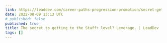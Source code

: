 ```yaml
---
link: https://leaddev.com/career-paths-progression-promotion/secret-getting-staff-level-leverage
date: 2022-08-09 13:13 UTC
# published: false
published: true
title: The secret to getting to the Staff+ level? Leverage. | LeadDev
tags: []
---
```




